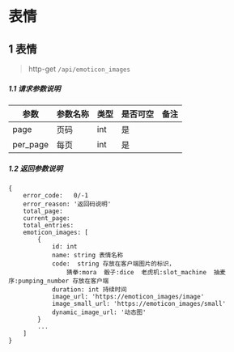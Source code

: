 # 表情

## 1 表情

> http-get ```/api/emoticon_images```

##### 1.1 请求参数说明

|参数|参数名称|类型|是否可空|备注
|---|---|---|---|---
|page|页码|int|是||
|per_page|每页|int|是|||

##### 1.2 返回参数说明
```
{
    error_code:   0/-1  
    error_reason: '返回码说明'  
    total_page: 
    current_page: 
    total_entries:   
    emoticon_images: [
        {
            id: int 
            name: string 表情名称
            code:  string 存放在客户端图片的标识，
                猜拳:mora  骰子:dice  老虎机:slot_machine  抽麦序:pumping_number 存放在客户端
            duration: int 持续时间
            image_url: 'https://emoticon_images/image'
            image_small_url: 'https://emoticon_images/small'
            dynamic_image_url: '动态图'   
        }
        ...
    ]
}
```